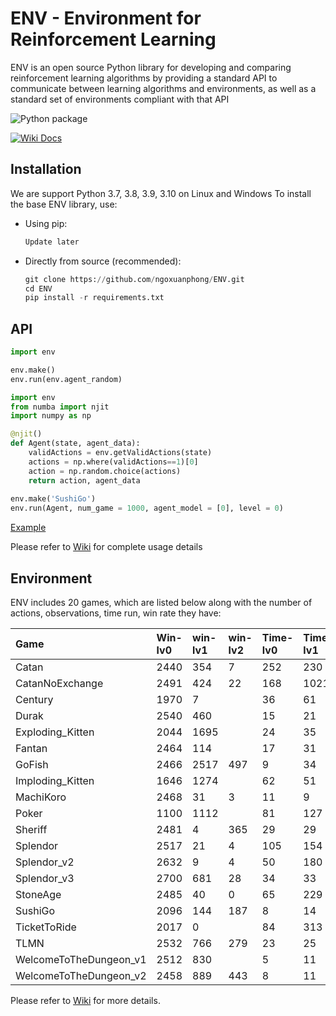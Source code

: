 # ENV - Environment for Reinforcement Learning
ENV is an open source Python library for developing and comparing reinforcement learning algorithms by providing a standard API to communicate between learning algorithms and environments, as well as a standard set of environments compliant with that API

![Python package](https://github.com/ngoxuanphong/ENV/workflows/Python%20package/badge.svg) 
<!-- ![Upload Python Package](https://github.com/ngoxuanphong/ENV/workflows/Upload%20Python%20Package/badge.svg) -->
<!-- [![Downloads](https://pepy.tech/badge/ma-gym)](https://pepy.tech/project/ma-gym) -->
[![Wiki Docs](https://img.shields.io/badge/-Wiki%20Docs-informational?style=flat)](https://github.com/ngoxuanphong/ENV/wiki)

##  Installation
We are support Python 3.7, 3.8, 3.9, 3.10 on Linux and Windows
To install the base ENV library, use:
- Using pip:
    ```python
    Update later
    ```

- Directly from source (recommended):
    ```python
    git clone https://github.com/ngoxuanphong/ENV.git
    cd ENV
    pip install -r requirements.txt
    ```

##  API
```python
import env

env.make()
env.run(env.agent_random)
```

```python
import env
from numba import njit
import numpy as np

@njit()
def Agent(state, agent_data):
    validActions = env.getValidActions(state)
    actions = np.where(validActions==1)[0]
    action = np.random.choice(actions)
    return action, agent_data
    
env.make('SushiGo')
env.run(Agent, num_game = 1000, agent_model = [0], level = 0)

```
[Example](https://github.com/ngoxuanphong/ENV/blob/main/src/Log/Example.ipynb)

Please refer to [Wiki](https://github.com/ngoxuanphong/ENV/wiki/Using) for complete usage details

##  Environment
ENV includes 20 games, which are listed below along with the number of actions, observations, time run, win rate they have:

|Game        |Win-lv0       |win-lv1        |win-lv2        |Time-lv0       |Time-lv1       |Time-lv2       | Graphics      | Link|
|:-----------|:-----------  |:-----------   |:-----------   |:-----------   |:-----------   |:-----------   |:-----------   |:-----------   |
|Catan      |2440           | 354           | 7             |252            | 230           | 183           |True           |[Catan](https://github.com/ngoxuanphong/ENV/tree/main/Base/Catan)|
|CatanNoExchange|2491| 424| 22|168| 1021| 96|True|[CatanNoExchange](https://github.com/ngoxuanphong/ENV/tree/main/Base/CatanNoExchange)|
|Century|1970| 7| |36| 61| |True|[Century](https://github.com/ngoxuanphong/ENV/tree/main/Base/Century)|
|Durak|2540| 460| |15| 21| |True|[Durak](https://github.com/ngoxuanphong/ENV/tree/main/Base/Durak)|
|Exploding_Kitten|2044| 1695| |24| 35| |True|[Exploding_Kitten](https://github.com/ngoxuanphong/ENV/tree/main/Base/Exploding_Kitten)|
|Fantan|2464| 114| |17| 31| ||[Fantan](https://github.com/ngoxuanphong/ENV/tree/main/Base/Fantan)|
|GoFish|2466| 2517| 497|9| 34| 13|True|[GoFish](https://github.com/ngoxuanphong/ENV/tree/main/Base/GoFish)|
|Imploding_Kitten|1646| 1274| |62| 51| |True|[Imploding_Kitten](https://github.com/ngoxuanphong/ENV/tree/main/Base/Imploding_Kitten)|
|MachiKoro|2468| 31| 3|11| 9| 8|True|[MachiKoro](https://github.com/ngoxuanphong/ENV/tree/main/Base/MachiKoro)|
|Poker|1100| 1112| |81| 127| |True|[Poker](https://github.com/ngoxuanphong/ENV/tree/main/Base/Poker)|
|Sheriff|2481| 4| 365|29| 29| 19|True|[Sheriff](https://github.com/ngoxuanphong/ENV/tree/main/Base/Sheriff)|
|Splendor|2517| 21| 4|105| 154| 85|True|[Splendor](https://github.com/ngoxuanphong/ENV/tree/main/Base/Splendor)|
|Splendor_v2|2632| 9| 4|50| 180| 123|True|[Splendor_v2](https://github.com/ngoxuanphong/ENV/tree/main/Base/Splendor_v2)|
|Splendor_v3|2700| 681| 28|34| 33| 41|True|[Splendor_v3](https://github.com/ngoxuanphong/ENV/tree/main/Base/Splendor_v3)|
|StoneAge|2485| 40| 0|65| 229| 100|True|[StoneAge](https://github.com/ngoxuanphong/ENV/tree/main/Base/StoneAge)|
|SushiGo|2096| 144| 187|8| 14| 14|True|[SushiGo](https://github.com/ngoxuanphong/ENV/tree/main/Base/SushiGo)|
|TicketToRide|2017| 0| |84| 313| |True|[TicketToRide](https://github.com/ngoxuanphong/ENV/tree/main/Base/TicketToRide)|
|TLMN|2532| 766| 279|23| 25| 31|True|[TLMN](https://github.com/ngoxuanphong/ENV/tree/main/Base/TLMN)|
|WelcomeToTheDungeon_v1|2512| 830| |5| 11| ||[WelcomeToTheDungeon_v1](https://github.com/ngoxuanphong/ENV/tree/main/Base/WelcomeToTheDungeon_v1)|
|WelcomeToTheDungeon_v2|2458| 889| 443|8| 11| 23||[WelcomeToTheDungeon_v2](https://github.com/ngoxuanphong/ENV/tree/main/Base/WelcomeToTheDungeon_v2)|

Please refer to [Wiki](https://github.com/ngoxuanphong/ENV/wiki/Environments) for more details.
